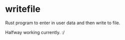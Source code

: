 # writefile
Rust program to enter in user data and then write to file.

Halfway working currently.  :/
